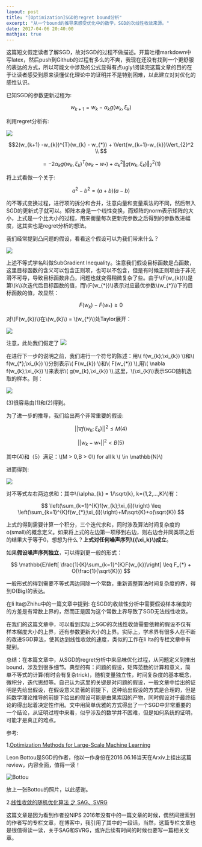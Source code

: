 ```yaml
---
layout: post
title: "[Optimization]SGD的regret bound分析"
excerpt: "从一个bound的推导来感受优化中的数学，SGD的次线性收敛来源。"
date: 2017-04-06 20:40:00
mathjax: true
---
```


<script type="text/javascript" src="http://cdn.mathjax.org/mathjax/latest/MathJax.js?config=default"></script>

这篇短文假定读者了解SGD，故对SGD的过程不做描述。开篇吐槽markdown中写latex，然后push到Github的过程有多么的不爽，我现在还没有找到一个更舒服的表达的方式，所以可能文中涉及的公式显得有点ugly!阅读完这篇文章的目的在于让读者感受到原来读懂优化理论中的证明并不是特别困难，以此建立对对优化的感性认识。

已知SGD的参数更新过程为:

$$w_{k+1} = w_{k}-\alpha_{k}g(w_{k},\xi_{k})$$

利用regret分析有:

<img src="http://latex.codecogs.com/gif.latex?\Vert{w_{k+1} - w_{*}}\Vert_{2}^{2} - \Vert{w_{k}-w_{*}}\Vert_{2}^{2}="/>

$$2(w_{k+1} -w_{k})^{T}(w_{k} - w_{*}) + \Vert{w_{k+1}-w_{k}}\Vert_{2}^2 \\ $$

$$ = -2\alpha_{k}g(w_{k},\xi_{k})^{T}(w_{k}-w_{*}) + \alpha_k^2\Vert{g(w_{k},\xi_k)}\Vert_{2}^{2} (1) $$


将上式看做一个关于:

$$a^2 - b^2 = (a+b)(a-b)$$

的不等式变换过程，进行项的拆分和合并，注意向量和变量乘法的不同，然后带入SGD的更新式子就可以。矩阵本身是一个线性变换，而矩阵的norm表示矩阵的大小，上式是一个比大小的过程，用来衡量每次更新完参数之后得到的参数改进幅度，这其实也是regret分析的想法。

我们经常提到凸问题的假设，看看这个假设可以为我们带来什么？

<img src="http://latex.codecogs.com/gif.latex?F(w_{k}) - F(w_{*}) \geq g(w_{*})^T(w_{k} - w_{*})     (2)"/>

上述不等式学名叫做SubGradient Inequality。注意我们假设目标函数是凸函数，这里目标函数的含义可以包含正则项，也可以不包含，但是有时候正则项由于非光滑不可导，导致目标函数非凸，问题也就变得稍微复杂了些。由于\\(F(w_{k})\\)是第\\(k\\)次迭代后目标函数的值，而\\(F(w_{*})\\)表示对应最优参数\\(w_{\*}\\)下的目标函数的值，故显然：

$$ F(w_{k}) - F(w_{*}) \geq 0$$

对\\(F(w_{k})\\)在\\(w_{k}\\) = \\(w_{*}\\)处Taylor展开：


<img src="http://latex.codecogs.com/gif.latex?F(w_{k}) \geq F(w_{*}) + g(w_{*})^T(w_{k} - w_{*})" />

注意，此处我们假定了
<img src="http://latex.codecogs.com/gif.latex?g(w_{*})^T(w_{k} - w_{*}) \geq 0"/>


在进行下一步的说明之前，我们进行一个符号的陈述：用\\( f(w_{k};\xi_{k}) \\)和\\( f(w_{\*};\xi_{k}) \\)分别表示\\( F(w_{k}) \\)和\\( F(w_{*}) \\),用\\( \nabla f(w_{k};\xi_{k}) \\)来表示\\( g(w_{k},\xi_{k}) \\),这里，\\(\xi_{k}\\)表示SGD随机选取的样本。则：

<img src="http://latex.codecogs.com/gif.latex?||w_{k+1} - w_{*}||^2 - ||w_{k} - w_{*}||^2 \leq -2\alpha_{k}(f(w_{k};\xi_{k}) - f(w_{*};\xi_{k})) + \alpha_{k}^2|| \nabla f(w_{k};\xi_{k}) ||^2     (3)" />



(3)很容易由(1)和(2)得到。

为了进一步的推导，我们给出两个非常重要的假设:

$$
|| \nabla f(w_{k};\xi_{k}) ||^2 \leq M (4)
$$

$$
||w_{k} - w_{*}||^2 < B (5)
$$

其中(4)和（5）满足：\\(M > 0,B > 0\\) for all k \\( \in \mathbb{N}\\)

进而得到:

<img src="http://latex.codecogs.com/gif.latex?\alpha_{k+1}^{-1}||w_{k+1} -w_{*}||^2 - \alpha_{k}^{-1}||w_{k}-w_{*}||^2 \leq -2(f(w_{k};\xi_{k})-f(w_{*};\xi_{k}) + \alpha_{k}M + (\alpha_{k+1}^{-1} - \alpha_{k}^{-1})||w_{k} - w_{*}||^2 \leq -2(f(w_{k};\xi_{k})-f(w_{*};\xi_{k}) + \alpha_{k}M + (\alpha_{k+1}^{-1} - \alpha_{k}^{-1})B" />

对不等式左右两边求和：其中\\(\alpha_{k} = 1/\sqrt{k}, k={1,2,...,K}\\)有：

$$
\left(\sum_{k=1}^{K}f(w_{k};\xi_{i})\right) \leq \left(\sum_{k=1}^{K}f(w_{*};\xi_{i})\right)+M\sqrt{K}+o(\sqrt{K})
$$

上式的得到需要计算一个积分，三个迭代求和，同时涉及算法时间复杂度的o(small)的概念定义。如果将上式的左边第一项移到右边，则右边合并同类项之后的结果大于等于0，想想为什么？**上式对任何噪声序列\\({\xi_k}\\)成立**。


如果**假设噪声序列独立**，可以得到更一般的形式：

$$
\mathbb{E}\left[ \frac{1}{K}\sum_{k=1}^{K}F(w_{k})\right] \leq F_{*} + O(\frac{1}{\sqrt{K}})
$$

一般形式的得到需要不等式两边同除一个常数，重新调整算法时间复杂度的界，得到O(Big)的表达。

在li Ita@Zhihu中的一篇文章中提到: 在SGD的收敛性分析中需要假设样本梯度的的方差是有常数上界的，然而正是因为这个常数上界导致了SGD无法线性收敛。

在我们的这篇文章中，可以看到实际上SGD的次线性收敛需要依赖的假设不仅有样本梯度大小的上界，还有参数更新大小的上界。实际上，学术界有很多人在不断的改进SGD算法，使其达到线性收敛的速度，类似的工作在li Ita的专栏文章中有提到。

总结：在本篇文章中，从SGD的regret分析中来品味优化过程，从问题定义到推出bound，涉及到很多细节。典型的有：问题的假设，矩阵范数的计算和意义，简单不等式的计算(有时会有复杂trick)，随机变量独立性，时间复杂度的基本概念，微积分，迭代思想等。自己认为这里的关键是对问题的假设，一般文章中给出的证明是先给出假设，在假设意义显著的前提下，这种给出假设的方式是合理的，但是纯数学理论推导的前提下给出的假设可能是由果索因的产物，同时假设对于最终结论的得出起着决定性作用。文中用简单优雅的方式得出了一个SGD中非常重要的一个结论，从证明过程中来看，似乎涉及的数学并不困难，但是如何系统的证明，可能才是真正的难点。

参考:

1.[Optimization Methods for Large-Scale Machine Learning](http://xueshu.baidu.com/s?wd=paperuri%3A%28972713604bb4784237ea58a8a34f65b9%29&filter=sc_long_sign&tn=SE_xueshusource_2kduw22v&sc_vurl=http%3A%2F%2Farxiv.org%2Fabs%2F1606.04838&ie=utf-8&sc_us=8945861777932518409)

Leon Bottou是SGD的作者，他以一作身份在2016.06.16当天在Arxiv上挂出这篇review，内容全面，值得一读！

![Bottou](http://wx1.sinaimg.cn/mw690/aba7d18bgy1fec3aonut9j2023023742.jpg)

放上一张Bottou的照片，以此感谢。

2.[线性收敛的随机优化算法 之 SAG、SVRG](https://zhuanlan.zhihu.com/p/22402784)

这篇文章是因为看到作者投NIPS 2016年没有中的一篇文章的时候，偶然间搜索到的作者写的专栏文章，在博客中，我引用了其中的一段话，当然，这篇专栏文章也是很值得读一读，关于SAG和SVRG，或许后续有时间的时候也要写一篇相关文章。



    